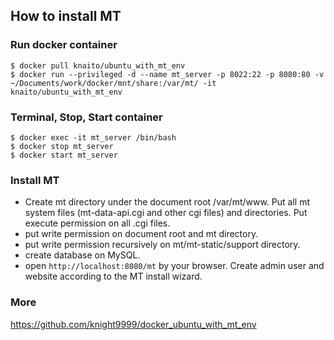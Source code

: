 How to install MT
----

### Run docker container

```
$ docker pull knaito/ubuntu_with_mt_env
$ docker run --privileged -d --name mt_server -p 8022:22 -p 8080:80 -v ~/Documents/work/docker/mnt/share:/var/mt/ -it knaito/ubuntu_with_mt_env
```
### Terminal, Stop, Start container

```
$ docker exec -it mt_server /bin/bash
$ docker stop mt_server
$ docker start mt_server
```

### Install MT

- Create mt directory under the document root /var/mt/www. Put all mt system files (mt-data-api.cgi and other cgi files) and directories. Put execute permission on all .cgi files.
- put write permission on document root and mt directory.
- put write permission recursively on mt/mt-static/support directory.
- create database on MySQL.
- open `http://localhost:8080/mt` by your browser. Create admin user and website according to the MT install wizard.

### More

https://github.com/knight9999/docker_ubuntu_with_mt_env
